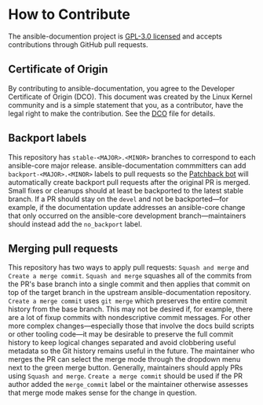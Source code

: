 # How to Contribute

The ansible-documention project is [GPL-3.0 licensed](COPYING) and accepts contributions through
GitHub pull requests.

## Certificate of Origin

By contributing to ansible-documentation, you agree to the Developer Certificate of
Origin (DCO). This document was created by the Linux Kernel community and is a
simple statement that you, as a contributor, have the legal right to make the
contribution. See the [DCO](DCO) file for details.

## Backport labels

This repository has `stable-<MAJOR>.<MINOR>` branches to correspond to each
ansible-core major release.
ansible-documentation commmitters can add `backport-<MAJOR>.<MINOR>` labels to
pull requests so the [Patchback bot] will automatically create backport pull
requests after the original PR is merged.
Small fixes or cleanups should at least be backported to the latest
stable branch.
If a PR should stay on the `devel` and not be backported—for example, if the
documentation update addresses an ansible-core change that only occurred on the
ansible-core development branch—maintainers should instead add the
`no_backport` label.

[Patchback bot]: https://github.com/apps/patchback

## Merging pull requests

This repository has two ways to apply pull requests:
`Squash and merge` and `Create a merge commit`.
`Squash and merge` squashes all of the commits from the PR's base branch into a
single commit and then applies that commit on top of the target branch in the
upstream ansible-documentation repository.
`Create a merge commit` uses `git merge` which preserves the entire commit
history from the base branch.
This may not be desired if, for example, there are a lot of fixup commits with
nondescriptive commit messages.
For other more complex changes—especially those that involve the docs build
scripts or other tooling code—it may be desirable to preserve the full commit
history to keep logical changes separated and avoid clobbering useful metadata
so the Git history remains useful in the future. The maintainer who merges the
PR can select the merge mode through the dropdown menu next to the green merge
button.
Generally, maintainers should apply PRs using `Squash and merge`.
`Create a merge commit` should be used if the PR author added the
`merge_commit` label or the maintainer otherwise assesses that merge mode makes
sense for the change in question.
